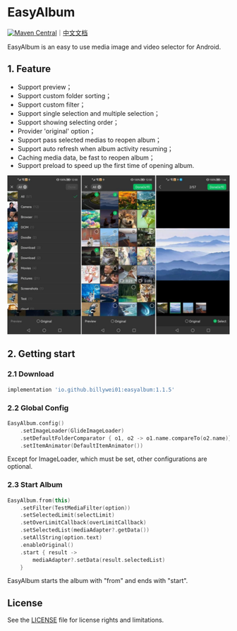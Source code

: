 # EasyAlbum
[![Maven Central](https://img.shields.io/maven-central/v/io.github.billywei01/easyalbum)](https://search.maven.org/artifact/io.github.billywei01/easyalbum)｜[中文文档](README_CN.md)

EasyAlbum is an easy to use media image and video selector for Android.

## 1. Feature

- Support preview；
- Support custom folder sorting；
- Support custom filter；
- Support single selection and multiple selection；
- Support showing selecting order；
- Provider 'original' option；
- Support pass selected medias to reopen album；
- Support auto refresh when album activity resuming；
- Caching media data, be fast to reopen album；
- Support preload to speed up the first time of opening album.

![](images/easy_album_en.jpg)

## 2. Getting start
### 2.1 Download

```gradle
implementation 'io.github.billywei01:easyalbum:1.1.5'
```

### 2.2 Global Config

```kotlin
EasyAlbum.config()
    .setImageLoader(GlideImageLoader)
    .setDefaultFolderComparator { o1, o2 -> o1.name.compareTo(o2.name)}
    .setItemAnimator(DefaultItemAnimator())
```

Except for ImageLoader, which must be set, other configurations are optional.

### 2.3 Start Album

```kotlin
EasyAlbum.from(this)
    .setFilter(TestMediaFilter(option))
    .setSelectedLimit(selectLimit)
    .setOverLimitCallback(overLimitCallback)
    .setSelectedList(mediaAdapter?.getData())
    .setAllString(option.text)
    .enableOriginal()
    .start { result ->
        mediaAdapter?.setData(result.selectedList)
    }
```

EasyAlbum starts the album with "from" and ends with "start".

## License
See the [LICENSE](LICENSE) file for license rights and limitations.

